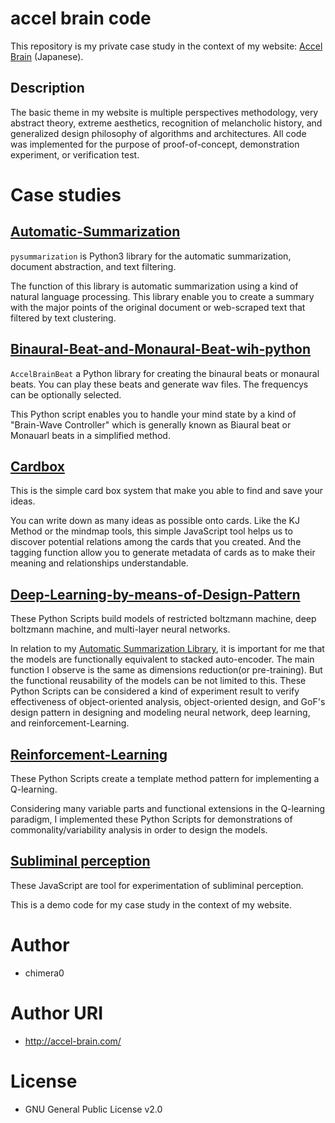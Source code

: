# accel brain code

This repository is my private case study in the context of my website: [Accel Brain](https://accel-brain.com) (Japanese).

## Description

The basic theme in my website is multiple perspectives methodology, very abstract theory, extreme aesthetics, recognition of melancholic history, and generalized design philosophy of algorithms and architectures. All code was implemented for the purpose of proof-of-concept, demonstration experiment, or verification test.

# Case studies

## [Automatic-Summarization](https://github.com/chimera0/accel-brain-code/tree/master/Automatic-Summarization)

`pysummarization` is Python3 library for the automatic summarization, document abstraction, and text filtering.

The function of this library is automatic summarization using a kind of natural language processing. This library enable you to create a summary with the major points of the original document or web-scraped text that filtered by text clustering.

## [Binaural-Beat-and-Monaural-Beat-wih-python](https://github.com/chimera0/accel-brain-code/tree/master/Binaural-Beat-and-Monaural-Beat-wih-python)

`AccelBrainBeat` a Python library for creating the binaural beats or monaural beats. You can play these beats and generate wav files. The frequencys can be optionally selected.

This Python script enables you to handle your mind state by a kind of "Brain-Wave Controller" which is generally known as Biaural beat or Monauarl beats in a simplified method.

## [Cardbox](https://github.com/chimera0/accel-brain-code/tree/master/Cardbox)

This is the simple card box system that make you able to find and save your ideas.

You can write down as many ideas as possible onto cards. Like the KJ Method or the mindmap tools, this simple JavaScript tool helps us to discover potential relations among the cards that you created. And the tagging function allow you to generate metadata of cards as to make their meaning and relationships understandable.

## [Deep-Learning-by-means-of-Design-Pattern](https://github.com/chimera0/accel-brain-code/tree/master/Deep-Learning-by-means-of-Design-Pattern)

These Python Scripts build models of restricted boltzmann machine, deep boltzmann machine, and multi-layer neural networks.

In relation to my [Automatic Summarization Library](https://github.com/chimera0/accel-brain-code/tree/master/Automatic-Summarization), it is important for me that the models are functionally equivalent to stacked auto-encoder. The main function I observe is the same as dimensions reduction(or pre-training). But the functional reusability of the models can be not limited to this. These Python Scripts can be considered a kind of experiment result to verify effectiveness of object-oriented analysis, object-oriented design, and GoF's design pattern in designing and modeling neural network, deep learning, and reinforcement-Learning.

## [Reinforcement-Learning](https://github.com/chimera0/accel-brain-code/tree/master/Reinforcement-Learning)

These Python Scripts create a template method pattern for implementing a Q-learning.

Considering many variable parts and functional extensions in the Q-learning paradigm, I implemented these Python Scripts for demonstrations of commonality/variability analysis in order to design the models.

## [Subliminal perception](https://github.com/chimera0/accel-brain-code/tree/master/Subliminal-Perception)

These JavaScript are tool for experimentation of subliminal perception.

This is a demo code for my case study in the context of my website.

# Author

- chimera0

# Author URI

- http://accel-brain.com/

# License

- GNU General Public License v2.0
